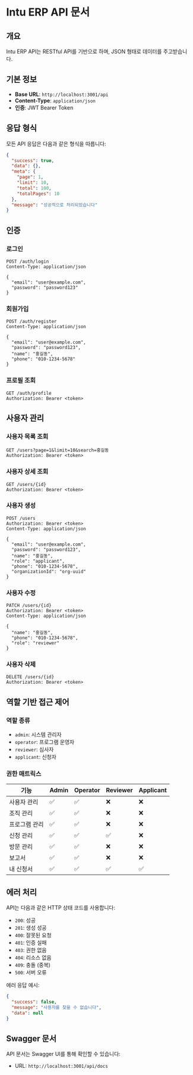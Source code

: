 # Intu ERP API 문서

## 개요

Intu ERP API는 RESTful API를 기반으로 하며, JSON 형태로 데이터를 주고받습니다.

## 기본 정보

- **Base URL**: `http://localhost:3001/api`
- **Content-Type**: `application/json`
- **인증**: JWT Bearer Token

## 응답 형식

모든 API 응답은 다음과 같은 형식을 따릅니다:

```json
{
  "success": true,
  "data": {},
  "meta": {
    "page": 1,
    "limit": 10,
    "total": 100,
    "totalPages": 10
  },
  "message": "성공적으로 처리되었습니다"
}
```

## 인증

### 로그인
```http
POST /auth/login
Content-Type: application/json

{
  "email": "user@example.com",
  "password": "password123"
}
```

### 회원가입
```http
POST /auth/register
Content-Type: application/json

{
  "email": "user@example.com",
  "password": "password123",
  "name": "홍길동",
  "phone": "010-1234-5678"
}
```

### 프로필 조회
```http
GET /auth/profile
Authorization: Bearer <token>
```

## 사용자 관리

### 사용자 목록 조회
```http
GET /users?page=1&limit=10&search=홍길동
Authorization: Bearer <token>
```

### 사용자 상세 조회
```http
GET /users/{id}
Authorization: Bearer <token>
```

### 사용자 생성
```http
POST /users
Authorization: Bearer <token>
Content-Type: application/json

{
  "email": "user@example.com",
  "password": "password123",
  "name": "홍길동",
  "role": "applicant",
  "phone": "010-1234-5678",
  "organizationId": "org-uuid"
}
```

### 사용자 수정
```http
PATCH /users/{id}
Authorization: Bearer <token>
Content-Type: application/json

{
  "name": "홍길동",
  "phone": "010-1234-5678",
  "role": "reviewer"
}
```

### 사용자 삭제
```http
DELETE /users/{id}
Authorization: Bearer <token>
```

## 역할 기반 접근 제어

### 역할 종류
- `admin`: 시스템 관리자
- `operator`: 프로그램 운영자
- `reviewer`: 심사자
- `applicant`: 신청자

### 권한 매트릭스

| 기능 | Admin | Operator | Reviewer | Applicant |
|------|-------|----------|----------|-----------|
| 사용자 관리 | ✅ | ✅ | ❌ | ❌ |
| 조직 관리 | ✅ | ✅ | ❌ | ❌ |
| 프로그램 관리 | ✅ | ✅ | ❌ | ❌ |
| 신청 관리 | ✅ | ✅ | ✅ | ❌ |
| 방문 관리 | ✅ | ✅ | ❌ | ❌ |
| 보고서 | ✅ | ✅ | ❌ | ❌ |
| 내 신청서 | ✅ | ✅ | ✅ | ✅ |

## 에러 처리

API는 다음과 같은 HTTP 상태 코드를 사용합니다:

- `200`: 성공
- `201`: 생성 성공
- `400`: 잘못된 요청
- `401`: 인증 실패
- `403`: 권한 없음
- `404`: 리소스 없음
- `409`: 충돌 (중복)
- `500`: 서버 오류

에러 응답 예시:
```json
{
  "success": false,
  "message": "사용자를 찾을 수 없습니다",
  "data": null
}
```

## Swagger 문서

API 문서는 Swagger UI를 통해 확인할 수 있습니다:
- URL: `http://localhost:3001/api/docs`
